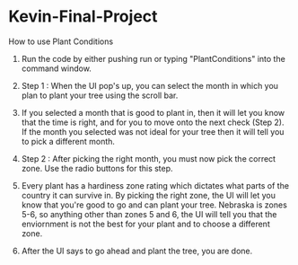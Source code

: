 # Kevin-Final-Project
How to use Plant Conditions

1. Run the code by either pushing run or typing "PlantConditions" into the
command window.

2. Step 1 : When the UI pop's up, you can select the month in which you plan
to plant your tree using the scroll bar.

3. If you selected a month that is good to plant in, then it will let you
know that the time is right, and for you to move onto the next check (Step 2).
If the month you selected was not ideal for your tree then it will tell you
to pick a different month.

4. Step 2 : After picking the right month, you must now pick the correct zone.
Use the radio buttons for this step.

5. Every plant has a hardiness zone rating which dictates what parts of the
country it can survive in. By picking the right zone, the UI will let you
know that you're good to go and can plant your tree. Nebraska is zones 5-6, 
so anything other than zones 5 and 6, the UI will tell you that the enviornment
is not the best for your plant and to choose a different zone.

6. After the UI says to go ahead and plant the tree, you are done.
